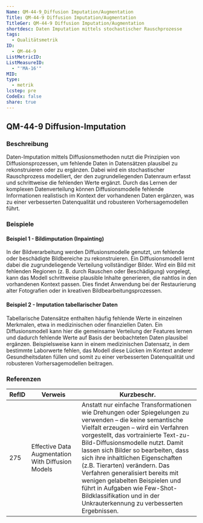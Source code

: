 ```yaml
---
Name: QM-44-9_Diffusion Imputation/Augmentation
Title: QM-44-9 Diffusion Imputation/Augmentation
TitleGer: QM-44-9 Diffusion Imputation/Augmentation
shortdesc: Daten Imputation mittels stochastischer Rauschprozesse
tags:
  - Qualitätsmetrik
ID:
  - QM-44-9
ListMetricID: 
ListMeasureID:
  - "'MA-16'"
MID: 
type:
  - metrik
lcstep: pre
CodeEx: false
share: true
---
```

## QM-44-9 Diffusion-Imputation

### Beschreibung

Daten-Imputation mittels Diffusionsmethoden nutzt die Prinzipien von Diffusionsprozessen, um fehlende Daten in Datensätzen plausibel zu rekonstruieren oder zu ergänzen. Dabei wird ein stochastischer Rauschprozess modelliert, der den zugrundeliegenden Datenraum erfasst und schrittweise die fehlenden Werte ergänzt. Durch das Lernen der komplexen Datenverteilung können Diffusionsmodelle fehlende Informationen realistisch im Kontext der vorhandenen Daten ergänzen, was zu einer verbesserten Datenqualität und robusteren Vorhersagemodellen führt.


### Beispiele 

#### Beispiel 1 - Bildimputation (Inpainting)  

In der Bildverarbeitung werden Diffusionsmodelle genutzt, um fehlende oder beschädigte Bildbereiche zu rekonstruieren. Ein Diffusionsmodell lernt dabei die zugrundeliegende Verteilung vollständiger Bilder. Wird ein Bild mit fehlenden Regionen (z. B. durch Rauschen oder Beschädigung) vorgelegt, kann das Modell schrittweise plausible Inhalte generieren, die nahtlos in den vorhandenen Kontext passen. Dies findet Anwendung bei der Restaurierung alter Fotografien oder in kreativen Bildbearbeitungsprozessen.

#### Beispiel 2 - Imputation tabellarischer Daten

Tabellarische Datensätze enthalten häufig fehlende Werte in einzelnen Merkmalen, etwa in medizinischen oder finanziellen Daten. Ein Diffusionsmodell kann hier die gemeinsame Verteilung der Features lernen und dadurch fehlende Werte auf Basis der beobachteten Daten plausibel ergänzen. Beispielsweise kann in einem medizinischen Datensatz, in dem bestimmte Laborwerte fehlen, das Modell diese Lücken im Kontext anderer Gesundheitsdaten füllen und somit zu einer verbesserten Datenqualität und robusteren Vorhersagemodellen beitragen.

### Referenzen

| RefID | Verweis                                             | Kurzbeschr.                                                                                                                                                                                                                                                                                                                                                                                                                                                                                                               |
| ----- | --------------------------------------------------- | ------------------------------------------------------------------------------------------------------------------------------------------------------------------------------------------------------------------------------------------------------------------------------------------------------------------------------------------------------------------------------------------------------------------------------------------------------------------------------------------------------------------------- |
| 275   |  Effective Data Augmentation With Diffusion Models  | Anstatt nur einfache Transformationen wie Drehungen oder Spiegelungen zu verwenden – die keine semantische Vielfalt erzeugen – wird ein Verfahren vorgestellt, das vortrainierte Text-zu-Bild-Diffusionsmodelle nutzt. Damit lassen sich Bilder so bearbeiten, dass sich ihre inhaltlichen Eigenschaften (z.B. Tierarten) verändern. Das Verfahren generalisiert bereits mit wenigen gelabelten Beispielen und führt in Aufgaben wie Few-Shot-Bildklassifikation und in der Unkrauterkennung zu verbesserten Ergebnissen. |
